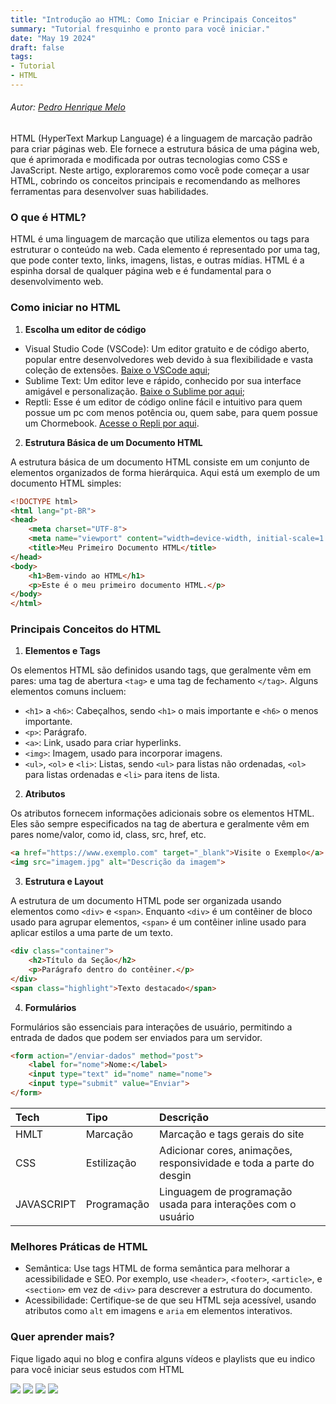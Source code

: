```yaml
---
title: "Introdução ao HTML: Como Iniciar e Principais Conceitos"
summary: "Tutorial fresquinho e pronto para você iniciar."
date: "May 19 2024"
draft: false
tags:
- Tutorial
- HTML
---
```

###### Autor: *[Pedro Henrique Melo](https://www.linkedin.com/in/pedro-henrique-melo-da-silva-a7a700231)*
HTML (HyperText Markup Language) é a linguagem de marcação padrão para criar páginas web. Ele fornece a estrutura básica de uma página web, que é aprimorada e modificada por outras tecnologias como CSS e JavaScript. Neste artigo, exploraremos como você pode começar a usar HTML, cobrindo os conceitos principais e recomendando as melhores ferramentas para desenvolver suas habilidades.

### O que é HTML?
HTML é uma linguagem de marcação que utiliza elementos ou tags para estruturar o conteúdo na web. Cada elemento é representado por uma tag, que pode conter texto, links, imagens, listas, e outras mídias. HTML é a espinha dorsal de qualquer página web e é fundamental para o desenvolvimento web.

### Como iniciar no HTML

1. **Escolha um editor de código**
- Visual Studio Code (VSCode): Um editor gratuito e de código aberto, popular entre desenvolvedores web devido à sua flexibilidade e vasta coleção de extensões. [Baixe o VSCode aqui](https://code.visualstudio.com/);
- Sublime Text: Um editor leve e rápido, conhecido por sua interface amigável e personalização. [Baixe o Sublime por aqui](https://www.sublimetext.com/);
- Reptli: Esse é um editor de código online fácil e intuitivo para quem possue um pc com menos potência ou, quem sabe, para quem possue um Chormebook. [Acesse o Repli por aqui](https://replit.com/).
  
 2. **Estrutura Básica de um Documento HTML**
 
A estrutura básica de um documento HTML consiste em um conjunto de elementos organizados de forma hierárquica. Aqui está um exemplo de um documento HTML simples: 
```html
<!DOCTYPE html>
<html lang="pt-BR">
<head>
    <meta charset="UTF-8">
    <meta name="viewport" content="width=device-width, initial-scale=1.0">
    <title>Meu Primeiro Documento HTML</title>
</head>
<body>
    <h1>Bem-vindo ao HTML</h1>
    <p>Este é o meu primeiro documento HTML.</p>
</body>
</html>
```

### Principais Conceitos do HTML

1. **Elementos e Tags**

Os elementos HTML são definidos usando tags, que geralmente vêm em pares: uma tag de abertura `<tag>` e uma tag de fechamento `</tag>`. Alguns elementos comuns incluem:
- `<h1>` a `<h6>`: Cabeçalhos, sendo `<h1>` o mais importante e `<h6>` o menos importante.
- `<p>`: Parágrafo.
- `<a>`: Link, usado para criar hyperlinks.
- `<img>`: Imagem, usado para incorporar imagens.
- `<ul>`, `<ol>` e `<li>`: Listas, sendo `<ul>` para listas não ordenadas, `<ol>` para listas ordenadas e `<li>` para itens de lista.

2. **Atributos**
  
Os atributos fornecem informações adicionais sobre os elementos HTML. Eles são sempre especificados na tag de abertura e geralmente vêm em pares nome/valor, como id, class, src, href, etc.

```html
<a href="https://www.exemplo.com" target="_blank">Visite o Exemplo</a>
<img src="imagem.jpg" alt="Descrição da imagem">
```
3. **Estrutura e Layout** 

A estrutura de um documento HTML pode ser organizada usando elementos como `<div>` e `<span>`. Enquanto `<div>` é um contêiner de bloco usado para agrupar elementos, `<span>` é um contêiner inline usado para aplicar estilos a uma parte de um texto.

```html
<div class="container">
    <h2>Título da Seção</h2>
    <p>Parágrafo dentro do contêiner.</p>
</div>
<span class="highlight">Texto destacado</span>
```
4. **Formulários**

Formulários são essenciais para interações de usuário, permitindo a entrada de dados que podem ser enviados para um servidor.

```html
<form action="/enviar-dados" method="post">
    <label for="nome">Nome:</label>
    <input type="text" id="nome" name="nome">
    <input type="submit" value="Enviar">
</form>
```

| Tech        | Tipo        | Descrição                                                              |
| :---------- | :---------- | :--------------------------------------------------------------------- |
| HMLT        | Marcação    | Marcação e tags gerais do site                                         |
| CSS         | Estilização | Adicionar cores, animações, responsividade e toda a parte do desgin    |
| JAVASCRIPT  | Programação | Linguagem de programação usada para interações com o usuário           |

### Melhores Práticas de HTML

- Semântica: Use tags HTML de forma semântica para melhorar a acessibilidade e SEO. Por exemplo, use `<header>`, `<footer>`, `<article>`, e `<section>` em vez de `<div>` para descrever a estrutura do documento.
- Acessibilidade: Certifique-se de que seu HTML seja acessível, usando atributos como `alt` em imagens e `aria` em elementos interativos.

### Quer aprender mais?

Fique ligado aqui no blog e confira alguns vídeos e playlists que eu indico para você iniciar seus estudos com HTML

[![](https://markdown-videos-api.jorgenkh.no/youtube/sj0p9O85AIg?si=BfEW0j0rDgk1Hx4k)](https://www.youtube.com/playlist?list=PL2Fdisxwzt_cajoGVWTx44wM6Ht09QJ3A)
[![](https://markdown-videos-api.jorgenkh.no/youtube/Ejkb_YpuHWs?si=yVOXbqGl11fna60G)](https://www.youtube.com/playlist?list=PLHz_AreHm4dkZ9-atkcmcBaMZdmLHft8n)
[![](https://markdown-videos-api.jorgenkh.no/youtube/3oSIqIqzN3M?si=Z5Hsnnk5IfwHu8BJ)](https://youtu.be/3oSIqIqzN3M?si=Z5Hsnnk5IfwHu8BJ)
[![](https://markdown-videos-api.jorgenkh.no/youtube/SV7TL0hxmIQ?si=KwXfaeNcUr_3WERG)](https://youtu.be/SV7TL0hxmIQ?si=KwXfaeNcUr_3WERG)